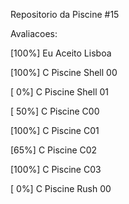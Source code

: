 Repositorio da Piscine #15

Avaliacoes:

[100%] Eu Aceito Lisboa 

[100%] C Piscine Shell 00 

[  0%] C Piscine Shell 01 

[ 50%] C Piscine C00

[100%] C Piscine C01

[65%] C Piscine C02

[100%] C Piscine C03

[  0%] C Piscine Rush 00
